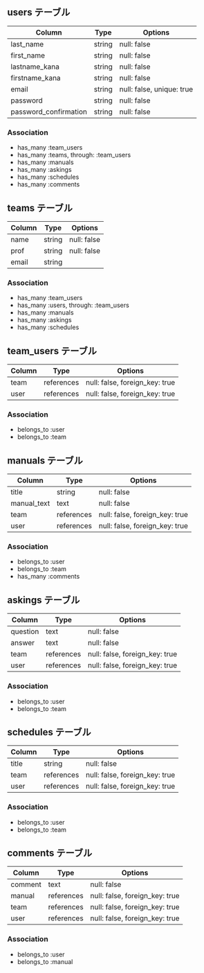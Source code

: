 ## users テーブル

|Column                |Type   |Options                    |
|----------------------|-------|---------------------------|
|last_name             |string |null: false                |
|first_name            |string |null: false                |
|lastname_kana         |string |null: false                |
|firstname_kana        |string |null: false                |
|email                 |string |null: false, unique: true  |
|password              |string |null: false                |
|password_confirmation |string |null: false                |

### Association

- has_many :team_users
- has_many :teams, through: :team_users
- has_many :manuals
- has_many :askings
- has_many :schedules
- has_many :comments


## teams テーブル

|Column     |Type    |Options      |
|-----------|--------|-------------|
|name       |string  |null: false  |
|prof       |string  |null: false  |
|email      |string  |             |

### Association

- has_many :team_users
- has_many :users, through: :team_users
- has_many :manuals
- has_many :askings
- has_many :schedules


## team_users テーブル

|Column |Type       |Options                        |
|-------|-----------|-------------------------------|
|team   |references |null: false, foreign_key: true |
|user   |references |null: false, foreign_key: true |

### Association

- belongs_to :user
- belongs_to :team


## manuals テーブル

|Column      |Type       |Options                        |
|------------|-----------|-------------------------------|
|title       |string     |null: false                    |
|manual_text |text       |null: false                    |
|team        |references |null: false, foreign_key: true |
|user        |references |null: false, foreign_key: true |

### Association

- belongs_to :user
- belongs_to :team
- has_many :comments


## askings テーブル

|Column    |Type       |Options                        |
|----------|-----------|-------------------------------|
|question  |text       |null: false                    |
|answer    |text       |null: false                    |
|team      |references |null: false, foreign_key: true |
|user      |references |null: false, foreign_key: true |

### Association

- belongs_to :user
- belongs_to :team


## schedules テーブル

|Column    |Type       |Options                        |
|----------|-----------|-------------------------------|
|title     |string     |null: false                    |
|team      |references |null: false, foreign_key: true |
|user      |references |null: false, foreign_key: true |

### Association

- belongs_to :user
- belongs_to :team


## comments テーブル

|Column    |Type       |Options                        |
|----------|-----------|-------------------------------|
|comment   |text       |null: false                    |
|manual    |references |null: false, foreign_key: true |
|team      |references |null: false, foreign_key: true |
|user      |references |null: false, foreign_key: true |

### Association

- belongs_to :user
- belongs_to :manual